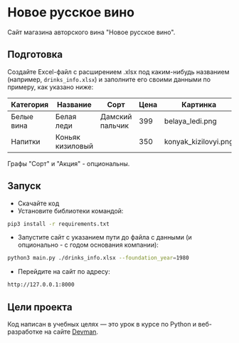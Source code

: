 # Новое русское вино

Сайт магазина авторского вина "Новое русское вино".

## Подготовка

Cоздайте Excel-файл c расширением .xlsx под каким-нибудь названием (например, `drinks_info.xlsx`) и заполните его своими данными по примеру, как указано ниже:

| Категория  | Название         | Сорт            | Цена | Картинка              | Акция                |
|------------|------------------|-----------------|------|-----------------------|----------------------|
| Белые вина | Белая леди       | Дамский пальчик | 399  | belaya_ledi.png       | Выгодное предложение |
| Напитки    | Коньяк кизиловый |                 | 350  | konyak_kizilovyi.png  |                      |

Графы "Сорт" и "Акция" - опциональны.

## Запуск

- Скачайте код
- Установите библиотеки командой:
```bash
pip3 install -r requirements.txt
```
- Запустите сайт с указанием пути до файла с данными (и опционально - с годом основания компании):
```bash
python3 main.py ./drinks_info.xlsx --foundation_year=1980
```
- Перейдите на сайт по адресу:
```bash
http://127.0.0.1:8000
```

## Цели проекта

Код написан в учебных целях — это урок в курсе по Python и веб-разработке на сайте [Devman](https://dvmn.org).
